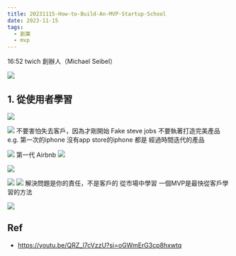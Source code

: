 ```yaml
---
title: 20231115-How-to-Build-An-MVP-Startup-School
date: 2023-11-15
tags:
  - 創業
  - mvp
---
```

16:52
twich 創辦人（Michael Seibel）

![](https://i.imgur.com/dLhPAHZ.png)
## 1. 從使用者學習

![](https://i.imgur.com/Rxqo8ls.png)

![](https://i.imgur.com/1t93zk7.png)
不要害怕失去客戶，因為才剛開始
Fake steve jobs
不要執著打造完美產品
e.g. 第一次的iphone 沒有app store的iphone 都是 經過時間迭代的產品

![](https://i.imgur.com/efBCb1M.png)
第一代 Airbnb 
![](https://i.imgur.com/VIuNtyJ.png)

![](https://i.imgur.com/nqHbCFI.png)

![](https://i.imgur.com/omzsTHQ.png)
![](https://i.imgur.com/4zBBiLk.png)
解決問題是你的責任，不是客戶的
從市場中學習
一個MVP是最快從客戶學習的方法

![](https://i.imgur.com/uYLXQyJ.png)

## Ref
- https://youtu.be/QRZ_l7cVzzU?si=oGWmErG3cp8hxwtq
